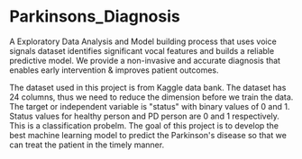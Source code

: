 # Parkinsons_Diagnosis
A Exploratory Data Analysis and Model building process that uses voice signals dataset identifies significant vocal features and builds a reliable predictive model. We provide a non-invasive and accurate diagnosis that enables early intervention & improves patient outcomes.

The dataset used in this project is from Kaggle data bank. The dataset has 24 columns, thus we need to reduce the dimension before we train the data. The target or independent variable is "status" with binary values of 0 and 1. Status values for healthy person and PD person are 0 and 1 respectively. This is a classification probelm. The goal of this project is to develop the best machine learning model to predict the Parkinson's disease so that we can treat the patient in the timely manner.
